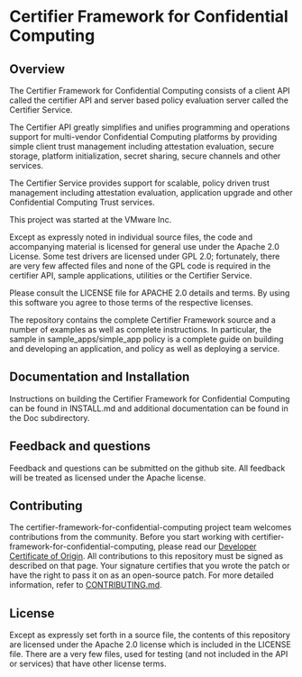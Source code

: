 # Certifier Framework for Confidential Computing

## Overview

The Certifier Framework for Confidential Computing consists of a client API
called the certifier API and server based policy evaluation server called
the Certifier Service.

The Certifier API greatly simplifies and unifies programming and
operations support for multi-vendor Confidential Computing platforms
by providing simple client trust management including attestation evaluation,
secure storage, platform initialization, secret sharing, secure channels
and other services.

The Certifier Service provides support for scalable, policy driven
trust management including attestation evaluation, application upgrade
and other Confidential Computing Trust services.

This project was started at the VMware Inc.

Except as expressly noted in individual source files, the code and
accompanying material is licensed for general use under the Apache
2.0 License. Some test drivers are licensed under GPL 2.0; fortunately,
there are very few affected files and none of the GPL code is
required in the certifier API, sample applications, utilities or
the Certifier Service.

Please consult the LICENSE file for APACHE 2.0 details and terms.
By using this software you agree to those terms of the respective
licenses.

The repository contains the complete Certifier Framework source and a number of
examples as well as complete instructions.  In particular, the sample in
sample_apps/simple_app policy is a complete guide on building and developing
an application, and policy as well as deploying a service.

## Documentation and Installation

Instructions on building the Certifier Framework for Confidential Computing can
be found in INSTALL.md and additional documentation can be found in the Doc
subdirectory.

## Feedback and questions

Feedback and questions can be submitted on the github site.  All feedback will be
treated as licensed under the Apache license.

## Contributing

The certifier-framework-for-confidential-computing project team welcomes
contributions from the community. Before you start working with
certifier-framework-for-confidential-computing, please read our 
[Developer Certificate of Origin](https://cla.vmware.com/dco). All contributions
to this repository must be signed as described on that page. Your signature
certifies that you wrote the patch or have the right to pass it on
as an open-source patch. For more detailed information, refer to
[CONTRIBUTING.md](CONTRIBUTING.md).

## License

Except as expressly set forth in a source file, the contents of this repository
are licensed under the Apache 2.0 license which is included in the LICENSE
file.  There are a very few files, used for testing (and not included in
the API or services) that have other license terms.

